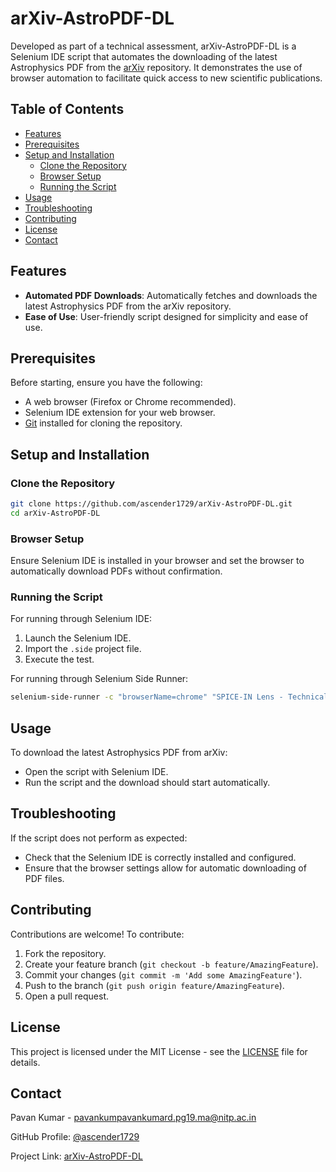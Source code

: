 
# arXiv-AstroPDF-DL

Developed as part of a technical assessment, arXiv-AstroPDF-DL is a Selenium IDE script that automates the downloading of the latest Astrophysics PDF from the [arXiv](https://arxiv.org/) repository. It demonstrates the use of browser automation to facilitate quick access to new scientific publications.

## Table of Contents

- [Features](#features)
- [Prerequisites](#prerequisites)
- [Setup and Installation](#setup-and-installation)
  - [Clone the Repository](#clone-the-repository)
  - [Browser Setup](#browser-setup)
  - [Running the Script](#running-the-script)
- [Usage](#usage)
- [Troubleshooting](#troubleshooting)
- [Contributing](#contributing)
- [License](#license)
- [Contact](#contact)

## Features

- **Automated PDF Downloads**: Automatically fetches and downloads the latest Astrophysics PDF from the arXiv repository.
- **Ease of Use**: User-friendly script designed for simplicity and ease of use.

## Prerequisites

Before starting, ensure you have the following:

- A web browser (Firefox or Chrome recommended).
- Selenium IDE extension for your web browser.
- [Git](https://git-scm.com/) installed for cloning the repository.

## Setup and Installation

### Clone the Repository

```bash
git clone https://github.com/ascender1729/arXiv-AstroPDF-DL.git
cd arXiv-AstroPDF-DL
```

### Browser Setup

Ensure Selenium IDE is installed in your browser and set the browser to automatically download PDFs without confirmation.

### Running the Script

For running through Selenium IDE:

1. Launch the Selenium IDE.
2. Import the `.side` project file.
3. Execute the test.

For running through Selenium Side Runner:

```bash
selenium-side-runner -c "browserName=chrome" "SPICE-IN Lens - Technical Assessment.side"
```

## Usage

To download the latest Astrophysics PDF from arXiv:

- Open the script with Selenium IDE.
- Run the script and the download should start automatically.

## Troubleshooting

If the script does not perform as expected:

- Check that the Selenium IDE is correctly installed and configured.
- Ensure that the browser settings allow for automatic downloading of PDF files.

## Contributing

Contributions are welcome! To contribute:

1. Fork the repository.
2. Create your feature branch (`git checkout -b feature/AmazingFeature`).
3. Commit your changes (`git commit -m 'Add some AmazingFeature'`).
4. Push to the branch (`git push origin feature/AmazingFeature`).
5. Open a pull request.

## License

This project is licensed under the MIT License - see the [LICENSE](LICENSE) file for details.

## Contact

Pavan Kumar - pavankumpavankumard.pg19.ma@nitp.ac.in

GitHub Profile: [@ascender1729](https://github.com/ascender1729)

Project Link: [arXiv-AstroPDF-DL](https://github.com/ascender1729/arXiv-AstroPDF-DL)
